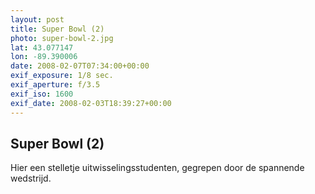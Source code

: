 ```yaml
---
layout: post
title: Super Bowl (2)
photo: super-bowl-2.jpg
lat: 43.077147
lon: -89.390006
date: 2008-02-07T07:34:00+00:00
exif_exposure: 1/8 sec.
exif_aperture: f/3.5
exif_iso: 1600
exif_date: 2008-02-03T18:39:27+00:00
---
```


## Super Bowl (2)

<p>Hier een stelletje uitwisselingsstudenten, gegrepen door de spannende wedstrijd.</p>

